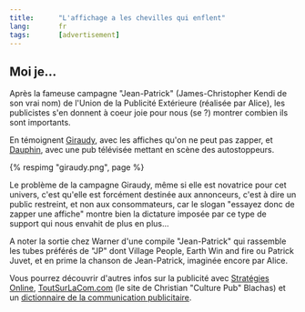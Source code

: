 ```yaml
---
title:      "L'affichage a les chevilles qui enflent"
lang:       fr
tags:       [advertisement]
---
```



## Moi je…

Après la fameuse campagne "Jean-Patrick" (James-Christopher Kendi de son vrai nom) de l'Union de la Publicité Extérieure (réalisée par Alice), les publicistes s'en donnent à coeur joie pour nous (se ?) montrer combien ils sont importants.

En témoignent [Giraudy](http://www.giraudy.fr/), avec les affiches qu'on ne peut pas zapper, et [Dauphin](http://www.dauphin-affichage.com/), avec une pub télévisée mettant en scène des autostoppeurs.

{% respimg "giraudy.png", page %}

Le problème de la campagne Giraudy, même si elle est novatrice pour cet univers, c'est qu'elle est forcément destinée aux annonceurs, c'est à dire un public restreint, et non aux consommateurs, car le slogan "essayez donc de zapper une affiche" montre bien la dictature imposée par ce type de support qui nous envahit de plus en plus…

A noter la sortie chez Warner d'une compile "Jean-Patrick" qui rassemble les tubes préférés de "JP" dont Village People, Earth Win and fire ou Patrick Juvet, et en prime la chanson de Jean-Patrick, imaginée encore par Alice.

Vous pourrez découvrir d'autres infos sur la publicité avec [Stratégies Online](http://www.strategies-online.com/), [ToutSurLaCom.com](http://www.toutsurlacom.com/) (le site de Christian "Culture Pub" Blachas) et un [dictionnaire de la communication publicitaire](http://www.ucad.fr/pub/virt/univers/dicopub/).
